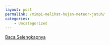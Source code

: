 ```yaml
---
layout: post
permalink: /mimpi-melihat-hujan-meteor-jatuh/
categories:
    - Uncategorized
---
```


[Baca Selengkapnya](/06)